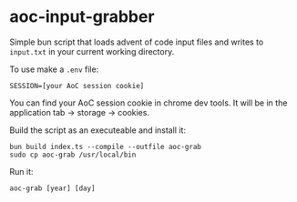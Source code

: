 # aoc-input-grabber

Simple bun script that loads advent of code input files and writes to
`input.txt` in your current working directory.

To use make a `.env` file:

```
SESSION=[your AoC session cookie]
```

You can find your AoC session cookie in chrome dev tools. It will be in the
application tab -> storage -> cookies.

Build the script as an executeable and install it:

```
bun build index.ts --compile --outfile aoc-grab
sudo cp aoc-grab /usr/local/bin
```

Run it:

```
aoc-grab [year] [day]
```
